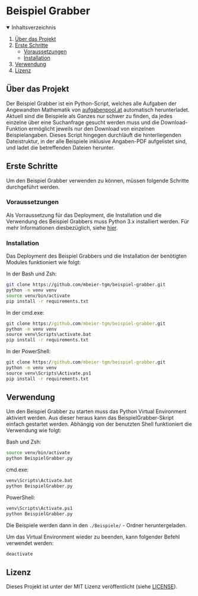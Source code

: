 # Beispiel Grabber

<details open="open">
  <summary>Inhaltsverzeichnis</summary>
  <ol>
    <li>
      <a href="#über-das-projekt">Über das Projekt</a></li>
    <li>
      <a href="#erste-schritte">Erste Schritte</a>
      <ul>
        <li><a href="#voraussetzungen">Voraussetzungen</a></li>
        <li><a href="#installation">Installation</a></li>
      </ul>
    </li>
    <li><a href="#verwendung">Verwendung</a></li>
    <li><a href="#lizenz">Lizenz</a></li>
  </ol>
</details>

## Über das Projekt

Der Beispiel Grabber ist ein Python-Script, welches alle Aufgaben der Angewandten Mathematik von [aufgabenpool.at](https://aufgabenpool.at) automatisch herunterladet. Aktuell sind die Beispiele als Ganzes nur schwer zu finden, da jedes einzelne über eine Suchanfrage gesucht werden muss und die Download-Funktion ermöglicht jeweils nur den Download von einzelnen Beispielangaben. Dieses Script hingegen durchläuft die hinterliegenden Dateistruktur, in der alle Beispiele inklusive Angaben-PDF aufgelistet sind, und ladet die betreffenden Dateien herunter.

## Erste Schritte

Um den Beispiel Grabber verwenden zu können, müssen folgende Schritte durchgeführt werden.

### Voraussetzungen

Als Vorraussetzung für das Deployment, die Installation und die Verwendung des Beispiel Grabbers muss Python 3.x installiert werden. Für mehr Informationen diesbezüglich, siehe [hier](https://www.python.org/downloads/).

### Installation

Das Deployment des Beispiel Grabbers und die Installation der benötigten Modules funktioniert wie folgt:


In der Bash und Zsh:
```bash
git clone https://github.com/mbeier-tgm/beispiel-grabber.git
python -m venv venv
source venv/bin/activate
pip install -r requirements.txt
```

In der cmd.exe:
```bat
git clone https://github.com/mbeier-tgm/beispiel-grabber.git
python -m venv venv
source venv\Scripts\activate.bat
pip install -r requirements.txt
```

In der PowerShell:
```bat
git clone https://github.com/mbeier-tgm/beispiel-grabber.git
python -m venv venv
source venv\Scripts\Activate.ps1
pip install -r requirements.txt
```

## Verwendung

Um den Beispiel Grabber zu starten muss das Python Virtual Environment aktiviert werden. Aus dieser heraus kann das BeispielGrabber-Skript einfach gestartet werden. Abhängig von der benutzten Shell funktioniert die Verwendung wie folgt:

Bash und Zsh:
```bash
source venv/bin/activate
python BeispielGrabber.py
```

cmd.exe:
```bat
venv\Scripts\Activate.bat
python BeispielGrabber.py
```

PowerShell:
```ps
venv\Scripts\Activate.ps1
python BeispielGrabber.py
```

Die Beispiele werden dann in den `./Beispiele/` - Ordner heruntergeladen.

Um das Virtual Environment wieder zu beenden, kann folgender Befehl verwendet werden:

```bash
deactivate
```

## Lizenz

Dieses Projekt ist unter der MIT Lizenz veröffentlicht (siehe [LICENSE](LICENSE)). 
